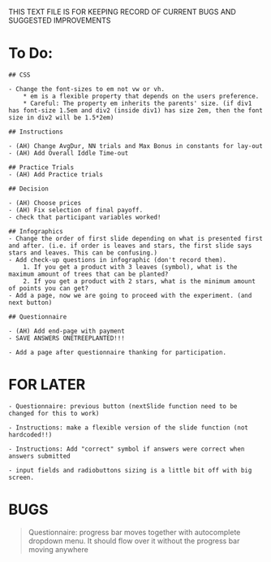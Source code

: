 THIS TEXT FILE IS FOR KEEPING RECORD OF CURRENT BUGS AND SUGGESTED IMPROVEMENTS


# To Do:

    ## CSS 

    - Change the font-sizes to em not vw or vh. 
        * em is a flexible property that depends on the users preference.
        * Careful: The property em inherits the parents' size. (if div1 has font-size 1.5em and div2 (inside div1) has size 2em, then the font size in div2 will be 1.5*2em) 

    ## Instructions

    - (AH) Change AvgDur, NN trials and Max Bonus in constants for lay-out
    - (AH) Add Overall Iddle Time-out
  
    ## Practice Trials
    - (AH) Add Practice trials

    ## Decision

    - (AH) Choose prices
    - (AH) Fix selection of final payoff.
    - check that participant variables worked!

    ## Infographics
    - Change the order of first slide depending on what is presented first and after. (i.e. if order is leaves and stars, the first slide says stars and leaves. This can be confusing.)
    - Add check-up questions in infographic (don't record them). 
        1. If you get a product with 3 leaves (symbol), what is the maximum amount of trees that can be planted?
        2. If you get a product with 2 stars, what is the minimum amount of points you can get?
    - Add a page, now we are going to proceed with the experiment. (and next button)

    ## Questionnaire

    - (AH) Add end-page with payment
    - SAVE ANSWERS ONETREEPLANTED!!! 

    - Add a page after questionnaire thanking for participation. 

# FOR LATER

    - Questionnaire: previous button (nextSlide function need to be changed for this to work)

    - Instructions: make a flexible version of the slide function (not hardcoded!!)

    - Instructions: Add "correct" symbol if answers were correct when answers submitted 

    - input fields and radiobuttons sizing is a little bit off with big screen.  

# BUGS 

> Questionnaire: progress bar moves together with autocomplete dropdown menu. It should flow over it without the progress bar moving anywhere



